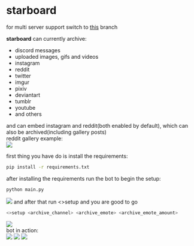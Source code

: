 # starboard
for multi server support switch to [this](https://github.com/Roguezilla/starboard/tree/multi-server-support) branch
  
**starboard** can currently archive:
 - discord messages
 - uploaded images, gifs and videos
 - instagram
 - reddit  
 - twitter
 - imgur
 - pixiv
 - deviantart
 - tumblr
 - youtube
 - and others  

and can embed instagram and reddit(both enabled by default), which can also be archived(including gallery posts)  
reddit gallery example:  
![](https://i.imgur.com/46FIJeE.png)

first thing you have do is install the requirements:  
```bash
pip install -r requirements.txt
```
after installing the requirements run the bot to begin the setup:  
```bash
python main.py
```
![](https://i.imgur.com/L3Y2Cw6.png)
and after that run <>setup and you are good to go 
```bash
<>setup <archive_channel> <archive_emote> <archive_emote_amount>
```
![](https://i.imgur.com/phtqFzP.png)  
bot in action:  
![](https://i.imgur.com/0SqWgHB.png)
![](https://i.imgur.com/O9vSBD3.png)
![](https://i.imgur.com/CSRLIhM.png)